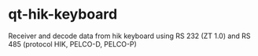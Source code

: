 # qt-hik-keyboard
Receiver and decode data from hik keyboard using RS 232 (ZT 1.0) and RS 485 (protocol HIK, PELCO-D, PELCO-P) 
